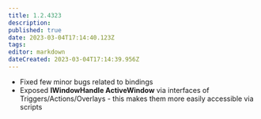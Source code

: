 ```yaml
---
title: 1.2.4323
description: 
published: true
date: 2023-03-04T17:14:40.123Z
tags: 
editor: markdown
dateCreated: 2023-03-04T17:14:39.956Z
---		
```

		
- Fixed few minor bugs related to bindings
- Exposed **IWindowHandle ActiveWindow** via interfaces of Triggers/Actions/Overlays - this makes them more easily accessible via scripts
